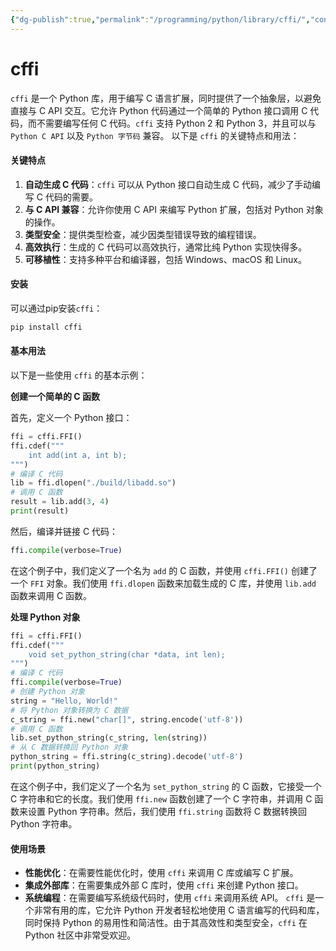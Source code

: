 ```yaml
---
{"dg-publish":true,"permalink":"/programming/python/library/cffi/","contentClasses":".content svg {width: 100%; height: auto;}"}
---
```



# cffi

`cffi` 是一个 Python 库，用于编写 C 语言扩展，同时提供了一个抽象层，以避免直接与 C API 交互。它允许 Python 代码通过一个简单的 Python 接口调用 C 代码，而不需要编写任何 C 代码。`cffi` 支持 Python 2 和 Python 3，并且可以与 `Python C API` 以及 `Python 字节码` 兼容。 以下是 `cffi` 的关键特点和用法：

#### 关键特点

1. **自动生成 C 代码**：`cffi` 可以从 Python 接口自动生成 C 代码，减少了手动编写 C 代码的需要。
2. **与 C API 兼容**：允许你使用 C API 来编写 Python 扩展，包括对 Python 对象的操作。
3. **类型安全**：提供类型检查，减少因类型错误导致的编程错误。
4. **高效执行**：生成的 C 代码可以高效执行，通常比纯 Python 实现快得多。
5. **可移植性**：支持多种平台和编译器，包括 Windows、macOS 和 Linux。

#### 安装

可以通过pip安装`cffi`：

```bash
pip install cffi
```

#### 基本用法

以下是一些使用 `cffi` 的基本示例：

**创建一个简单的 C 函数**

首先，定义一个 Python 接口：

```python
ffi = cffi.FFI()
ffi.cdef("""
    int add(int a, int b);
""")
# 编译 C 代码
lib = ffi.dlopen("./build/libadd.so")
# 调用 C 函数
result = lib.add(3, 4)
print(result)
```

然后，编译并链接 C 代码：

```python
ffi.compile(verbose=True)
```

在这个例子中，我们定义了一个名为 `add` 的 C 函数，并使用 `cffi.FFI()` 创建了一个 `FFI` 对象。我们使用 `ffi.dlopen` 函数来加载生成的 C 库，并使用 `lib.add` 函数来调用 C 函数。

**处理 Python 对象**

```python
ffi = cffi.FFI()
ffi.cdef("""
    void set_python_string(char *data, int len);
""")
# 编译 C 代码
ffi.compile(verbose=True)
# 创建 Python 对象
string = "Hello, World!"
# 将 Python 对象转换为 C 数据
c_string = ffi.new("char[]", string.encode('utf-8'))
# 调用 C 函数
lib.set_python_string(c_string, len(string))
# 从 C 数据转换回 Python 对象
python_string = ffi.string(c_string).decode('utf-8')
print(python_string)
```

在这个例子中，我们定义了一个名为 `set_python_string` 的 C 函数，它接受一个 C 字符串和它的长度。我们使用 `ffi.new` 函数创建了一个 C 字符串，并调用 C 函数来设置 Python 字符串。然后，我们使用 `ffi.string` 函数将 C 数据转换回 Python 字符串。

#### 使用场景

* **性能优化**：在需要性能优化时，使用 `cffi` 来调用 C 库或编写 C 扩展。
* **集成外部库**：在需要集成外部 C 库时，使用 `cffi` 来创建 Python 接口。
* **系统编程**：在需要编写系统级代码时，使用 `cffi` 来调用系统 API。 `cffi` 是一个非常有用的库，它允许 Python 开发者轻松地使用 C 语言编写的代码和库，同时保持 Python 的易用性和简洁性。由于其高效性和类型安全，`cffi` 在 Python 社区中非常受欢迎。